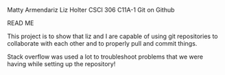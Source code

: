 Matty Armendariz
Liz Holter
CSCI 306
C11A-1 Git on Github

READ ME 

This project is to show that liz and I are capable of using git repositories to collaborate with each other and to properly pull and commit things.

Stack overflow was used a lot to troubleshoot problems that we were having while setting up the repository!
